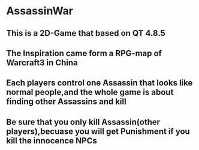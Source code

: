 AssassinWar
=============
This is a 2D-Game that based on QT 4.8.5
-------------
The Inspiration came form a RPG-map of Warcraft3 in China
-------------
Each players control one Assassin that looks like normal people,and the whole game is about finding other Assassins and kill
-------------
Be sure that you only kill Assassin(other players),becuase you will get Punishment if you kill the innocence NPCs
-------------